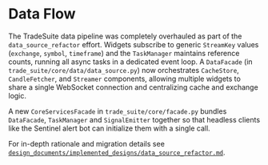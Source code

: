 # Data Flow

The TradeSuite data pipeline was completely overhauled as part of the
`data_source_refactor` effort. Widgets subscribe to generic `StreamKey` values
(`exchange`, `symbol`, `timeframe`) and the `TaskManager` maintains reference
counts, running all async tasks in a dedicated event loop. A `DataFacade`
(in `trade_suite/core/data/data_source.py`) now orchestrates `CacheStore`,
`CandleFetcher`, and `Streamer` components, allowing multiple widgets to share a
single WebSocket connection and centralizing cache and exchange logic.

A new `CoreServicesFacade` in `trade_suite/core/facade.py` bundles `DataFacade`, `TaskManager` and `SignalEmitter` together so that headless clients like the Sentinel alert bot can initialize them with a single call.

For in-depth rationale and migration details see
[`design_documents/implemented_designs/data_source_refactor.md`](../design_documents/implemented_designs/data_source_refactor.md).
